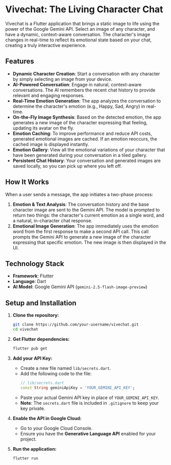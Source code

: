 # Vivechat: The Living Character Chat

<!-- This is a Flutter application that brings a static image to life. -->
Vivechat is a Flutter application that brings a static image to life using the power of the Google Gemini API. Select an image of any character, and have a dynamic, context-aware conversation. The character's image changes in real-time to reflect its emotional state based on your chat, creating a truly interactive experience.

## Features

-   **Dynamic Character Creation**: Start a conversation with any character by simply selecting an image from your device.
-   **AI-Powered Conversation**: Engage in natural, context-aware conversations. The AI remembers the recent chat history to provide relevant and engaging responses.
-   **Real-Time Emotion Generation**: The app analyzes the conversation to determine the character's emotion (e.g., Happy, Sad, Angry) in real-time.
-   **On-the-Fly Image Synthesis**: Based on the detected emotion, the app generates a new image of the character expressing that feeling, updating its avatar on the fly.
-   **Emotion Caching**: To improve performance and reduce API costs, generated emotional images are cached. If an emotion reoccurs, the cached image is displayed instantly.
-   **Emotion Gallery**: View all the emotional variations of your character that have been generated during your conversation in a tiled gallery.
-   **Persistent Chat History**: Your conversation and generated images are saved locally, so you can pick up where you left off.

## How It Works

When a user sends a message, the app initiates a two-phase process:

1.  **Emotion & Text Analysis**: The conversation history and the base character image are sent to the Gemini API. The model is prompted to return two things: the character's current emotion as a single word, and a natural, in-character chat response.
2.  **Emotional Image Generation**: The app immediately uses the emotion word from the first response to make a second API call. This call prompts the Gemini API to generate a new image of the character expressing that specific emotion. The new image is then displayed in the UI.

## Technology Stack

-   **Framework**: Flutter
-   **Language**: Dart
-   **AI Model**: Google Gemini API (`gemini-2.5-flash-image-preview`)

## Setup and Installation

1.  **Clone the repository:**
    ```bash
    git clone https://github.com/your-username/vivechat.git
    cd vivechat
    ```

2.  **Get Flutter dependencies:**
    ```bash
    flutter pub get
    ```

3.  **Add your API Key:**
    -   Create a new file named `lib/secrets.dart`.
    -   Add the following code to the file:
        ```dart
        // lib/secrets.dart
        const String geminiApiKey = 'YOUR_GEMINI_API_KEY';
        ```
    -   Paste your actual Gemini API key in place of `YOUR_GEMINI_API_KEY`.
    -   **Note**: The `secrets.dart` file is included in `.gitignore` to keep your key private.

4.  **Enable the API in Google Cloud:**
    -   Go to your Google Cloud Console.
    -   Ensure you have the **Generative Language API** enabled for your project.

5.  **Run the application:**
    ```bash
    flutter run
    ```